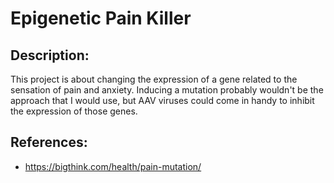 # Epigenetic Pain Killer
## Description:
This project is about changing the expression of a gene related to the sensation of pain and anxiety. Inducing a mutation probably wouldn't be the approach that I would use, but AAV viruses could come in handy to inhibit the expression of those genes.
## References:
- https://bigthink.com/health/pain-mutation/